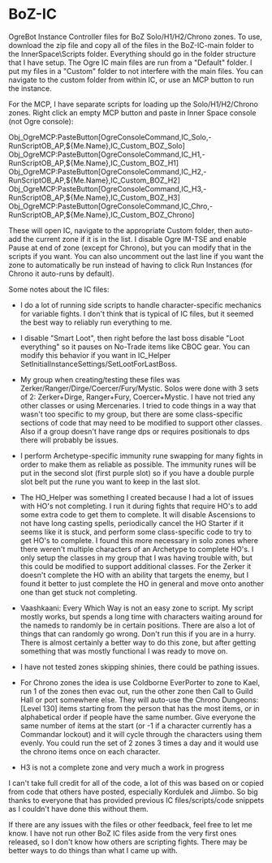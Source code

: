 # BoZ-IC
OgreBot Instance Controller files for BoZ Solo/H1/H2/Chrono zones.  To use, download the zip file and copy all of the files in the BoZ-IC-main folder to the InnerSpace\Scripts folder.  Everything should go in the folder structure that I have setup.  The Ogre IC main files are run from a "Default" folder.  I put my files in a "Custom" folder to not interfere with the main files.  You can navigate to the custom folder from within IC, or use an MCP button to run the instance.

For the MCP, I have separate scripts for loading up the Solo/H1/H2/Chrono zones.  Right click an empty MCP button and paste in Inner Space console (not Ogre console):

Obj_OgreMCP:PasteButton[OgreConsoleCommand,IC_Solo,-RunScriptOB_AP,\${Me.Name},IC_Custom_BOZ_Solo]
Obj_OgreMCP:PasteButton[OgreConsoleCommand,IC_H1,-RunScriptOB_AP,\${Me.Name},IC_Custom_BOZ_H1]
Obj_OgreMCP:PasteButton[OgreConsoleCommand,IC_H2,-RunScriptOB_AP,\${Me.Name},IC_Custom_BOZ_H2]
Obj_OgreMCP:PasteButton[OgreConsoleCommand,IC_H3,-RunScriptOB_AP,\${Me.Name},IC_Custom_BOZ_H3]
Obj_OgreMCP:PasteButton[OgreConsoleCommand,IC_Chro,-RunScriptOB_AP,\${Me.Name},IC_Custom_BOZ_Chrono]

These will open IC, navigate to the appropriate Custom folder, then auto-add the current zone if it is in the list.  I disable Ogre IM-TSE and enable Pause at end of zone (except for Chrono), but you can modify that in the scripts if you want.  You can also uncomment out the last line if you want the zone to automatically be run instead of having to click Run Instances (for Chrono it auto-runs by default).  

Some notes about the IC files:
- I do a lot of running side scripts to handle character-specific mechanics for variable fights.  I don't think that is typical of IC files, but it seemed the best way to reliably run everything to me.

- I disable "Smart Loot", then right before the last boss disable "Loot everything" so it pauses on No-Trade items like CBOC gear.  You can modify this behavior if you want in IC_Helper SetInitialInstanceSettings/SetLootForLastBoss.

- My group when creating/testing these files was Zerker/Ranger/Dirge/Coercer/Fury/Mystic.  Solos were done with 3 sets of 2: Zerker+Dirge, Ranger+Fury, Coercer+Mystic.  I have not tried any other classes or using Mercenaries.  I tried to code things in a way that wasn't too specific to my group, but there are some class-specific sections of code that may need to be modified to support other classes.  Also if a group doesn't have range dps or requires positionals to dps there will probably be issues.

- I perform Archetype-specific immunity rune swapping for many fights in order to make them as reliable as possible.  The immunity runes will be put in the second slot (first purple slot) so if you have a double purple slot belt put the rune you want to keep in the last slot.

- The HO_Helper was something I created because I had a lot of issues with HO's not completing.  I run it during fights that require HO's to add some extra code to get them to complete.  It will disable Ascensions to not have long casting spells, periodically cancel the HO Starter if it seems like it is stuck, and perform some class-specific code to try to get HO's to complete.  I found this more necessary in solo zones where there weren't multiple characters of an Archetype to complete HO's.  I only setup the classes in my group that I was having trouble with, but this could be modified to support additional classes.  For the Zerker it doesn't complete the HO with an ability that targets the enemy, but I found it better to just complete the HO in general and move onto another one than get stuck not completing.

- Vaashkaani: Every Which Way is not an easy zone to script.  My script mostly works, but spends a long time with characters waiting around for the nameds to randomly be in certain positions.  There are also a lot of things that can randomly go wrong.  Don't run this if you are in a hurry.  There is almost certainly a better way to do this zone, but after getting something that was mostly functional I was ready to move on.

- I have not tested zones skipping shinies, there could be pathing issues.

- For Chrono zones the idea is use Coldborne EverPorter to zone to Kael, run 1 of the zones then evac out, run the other zone then Call to Guild Hall or port somewhere else.  They will auto-use the Chrono Dungeons: [Level 130] items starting from the person that has the most items, or in alphabetical order if people have the same number.  Give everyone the same number of items at the start (or -1 if a character currently has a Commandar lockout) and it will cycle through the characters using them evenly.  You could run the set of 2 zones 3 times a day and it would use the chrono items once on each character.

- H3 is not a complete zone and very much a work in progress

I can't take full credit for all of the code, a lot of this was based on or copied from code that others have posted, especially Kordulek and Jiimbo.  So big thanks to everyone that has provided previous IC files/scripts/code snippets as I couldn't have done this without them.

If there are any issues with the files or other feedback, feel free to let me know.  I have not run other BoZ IC files aside from the very first ones released, so I don't know how others are scripting fights.  There may be better ways to do things than what I came up with.
